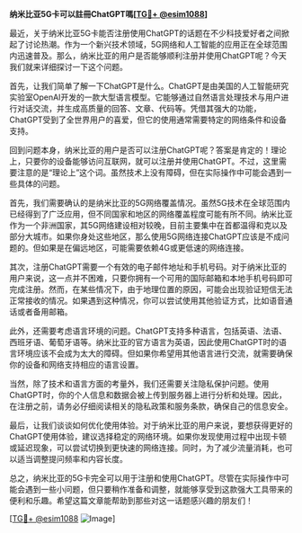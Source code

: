 **纳米比亚5G卡可以註冊ChatGPT嗎[[TG💪+ @esim1088](https://t.me/s/esim1088)]**

最近，关于纳米比亚5G卡能否注册使用ChatGPT的话题在不少科技爱好者之间掀起了讨论热潮。作为一个新兴技术领域，5G网络和人工智能的应用正在全球范围内迅速普及。那么，纳米比亚的用户是否能够顺利注册并使用ChatGPT呢？今天我们就来详细探讨一下这个问题。

首先，让我们简单了解一下ChatGPT是什么。ChatGPT是由美国的人工智能研究实验室OpenAI开发的一款大型语言模型。它能够通过自然语言处理技术与用户进行对话交流，并生成高质量的回答、文章、代码等。凭借其强大的功能，ChatGPT受到了全世界用户的喜爱，但它的使用通常需要特定的网络条件和设备支持。

回到问题本身，纳米比亚的用户是否可以注册ChatGPT呢？答案是肯定的！理论上，只要你的设备能够访问互联网，就可以注册并使用ChatGPT。不过，这里需要注意的是“理论上”这个词。虽然技术上没有障碍，但在实际操作中可能会遇到一些具体的问题。

首先，我们需要确认的是纳米比亚的5G网络覆盖情况。虽然5G技术在全球范围内已经得到了广泛应用，但不同国家和地区的网络覆盖程度可能有所不同。纳米比亚作为一个非洲国家，其5G网络建设相对较晚，目前主要集中在首都温得和克以及部分大城市。如果你身处这些地区，那么使用5G网络连接ChatGPT应该是不成问题的。但如果是在偏远地区，可能需要依赖4G或更低速的网络连接。

其次，注册ChatGPT需要一个有效的电子邮件地址和手机号码。对于纳米比亚的用户来说，这一点并不困难，只要你拥有一个可用的国际邮箱和本地手机号码即可完成注册。然而，在某些情况下，由于地理位置的原因，可能会出现验证短信无法正常接收的情况。如果遇到这种情况，你可以尝试使用其他验证方式，比如语音通话或者备用邮箱。

此外，还需要考虑语言环境的问题。ChatGPT支持多种语言，包括英语、法语、西班牙语、葡萄牙语等。纳米比亚的官方语言为英语，因此使用ChatGPT时的语言环境应该不会成为太大的障碍。但如果你希望用其他语言进行交流，就需要确保你的设备和网络支持相应的语言设置。

当然，除了技术和语言方面的考量外，我们还需要关注隐私保护问题。使用ChatGPT时，你的个人信息和数据会被上传到服务器上进行分析和处理。因此，在注册之前，请务必仔细阅读相关的隐私政策和服务条款，确保自己的信息安全。

最后，让我们谈谈如何优化使用体验。对于纳米比亚的用户来说，要想获得更好的ChatGPT使用体验，建议选择稳定的网络环境。如果你发现使用过程中出现卡顿或延迟现象，可以尝试切换到更快速的网络连接。同时，为了减少流量消耗，也可以适当调整提问频率和内容长度。

总之，纳米比亚的5G卡完全可以用于注册和使用ChatGPT。尽管在实际操作中可能会遇到一些小问题，但只要稍作准备和调整，就能够享受到这款强大工具带来的便利和乐趣。希望这篇文章能帮助到那些对这一话题感兴趣的朋友们！

[[TG💪+ @esim1088](https://t.me/s/esim1088) ![Image](https://i.postimg.cc/4NQfJmqS/Snipaste-2025-05-13-00-14-12.png)]